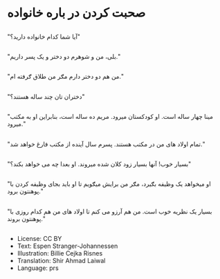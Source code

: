 # صحبت کردن در باره خانواده

##
"آيا شما کدام خانواده دارید؟"

##
"بلی، من و شوهرم دو دختر و يک پسر داریم."

##
"من هم دو دختر دارم مګر من طلاق ګرفته ام."

##
"دختران تان چند ساله هستند؟"

##
"مينا چهار ساله است. او کودکستان ميرود. مريم ده ساله است، بنابراین او به مکتب میرود."

##
"تمام اولاد های من در مکتب هستند. پسرم سال آينده از مکتب فارغ خواهد شد."

##
"بسيار خوب! آنها بسيار زود کلان شده ميروند. او بعدا چه می خواهد بکند؟"

##
"او ميخواهد يک وظيفه بګيرد، مګر من برایش میګویم تا او بايد بجای وظيفه کردن با پوهنتون برود."

##
"بسيار يک نظريه خوب است. من هم آرزو می کنم تا اولاد های من هم کدام روزی با پوهنتون بروند."

##
* License: CC BY
* Text: Espen Stranger-Johannessen
* Illustration: Billie Cejka Risnes
* Translation: Shir Ahmad Laiwal
* Language: prs
